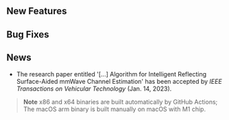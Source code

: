 ## New Features

## Bug Fixes

## News
- The research paper entitled '[...] Algorithm for Intelligent Reflecting Surface-Aided mmWave Channel Estimation' has been accepted by *IEEE Transactions on Vehicular Technology* (Jan. 14, 2023).

> **Note** x86 and x64 binaries are built automatically by GitHub Actions; The macOS arm binary is built manually on macOS with M1 chip.
